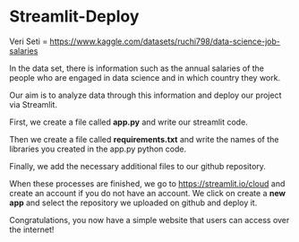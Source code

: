 # Streamlit-Deploy

Veri Seti = https://www.kaggle.com/datasets/ruchi798/data-science-job-salaries

In the data set, there is information such as the annual salaries of the people who are engaged in data science and in which country they work.

Our aim is to analyze data through this information and deploy our project via Streamlit.

First, we create a file called **app.py** and write our streamlit code.

Then we create a file called **requirements.txt** and write the names of the libraries you created in the app.py python code.

Finally, we add the necessary additional files to our github repository.

When these processes are finished, we go to https://streamlit.io/cloud and create an account if you do not have an account. We click on create a **new app** and select the repository we uploaded on github and deploy it.

Congratulations, you now have a simple website that users can access over the internet!
